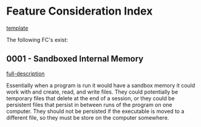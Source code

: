 # Feature Consideration Index
[template](template.md)

The following FC's exist:

## 0001 - Sandboxed Internal Memory
[full-description](0001-Sandboxed-Internal-Memory.md)

Essentially when a program is run it would have a sandbox memory it could work
with and create, read, and write files. They could potentially be temporary
files that delete at the end of a session, or they could be persistent files
that persist in between runs of the program on one computer. They should not
be persisted if the executable is moved to a different file, so they must be
store on the computer somewhere.